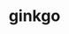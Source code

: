 ---
title: "ginkgo"
layout: cache
categories: [package, develop-2024-06-02]
meta: {"versions": ["1.7.0"], "compilers": ["cce@=15.0.1", "gcc@=10.3.0", "gcc@=11.4.0", "gcc@=9.4.0", "oneapi@=2024.0.0"], "oss": ["rhel8", "sle_hpc15", "ubuntu20.04", "ubuntu22.04"], "platforms": ["linux"], "targets": ["neoverse_v1", "neoverse_v2", "ppc64le", "x86_64_v3", "x86_64_v4", "zen4"], "stacks": ["e4s", "e4s-cray-rhel", "e4s-cray-sles", "e4s-neoverse-v2", "e4s-neoverse_v1", "e4s-oneapi", "e4s-power", "e4s-rocm-external", "root"], "num_specs": 15, "num_specs_by_stack": {"e4s-cray-rhel": 1, "root": 15, "e4s-cray-sles": 1, "e4s-power": 2, "e4s-neoverse_v1": 4, "e4s-neoverse-v2": 2, "e4s": 1, "e4s-rocm-external": 2, "e4s-oneapi": 2}}
spec_details: [{"hash": "5vu4xlr32iscegjvznw6gq2s4jf2d46l", "compiler": "cce@=15.0.1", "versions": ["1.7.0"], "os": "rhel8", "platform": "linux", "target": "zen4", "variants": ["build_system=cmake", "build_type=Release", "~cuda", "~develtools", "~full_optimizations", "generator=make", "~hwloc", "~ipo", "+mpi", "+openmp", "~rocm", "~sde", "+shared", "~sycl"], "stacks": ["e4s-cray-rhel", "root"], "size": "-", "tarball": "https://binaries.spack.io/develop-2024-06-02/build_cache/linux-rhel8-zen4/cce-15.0.1/ginkgo-1.7.0/linux-rhel8-zen4-cce-15.0.1-ginkgo-1.7.0-5vu4xlr32iscegjvznw6gq2s4jf2d46l.spack"}, {"hash": "ev3q37wwpoa4yoyu4p7mriwtujxnr4m5", "compiler": "gcc@=10.3.0", "versions": ["1.7.0"], "os": "sle_hpc15", "platform": "linux", "target": "x86_64_v4", "variants": ["build_system=cmake", "build_type=Release", "~cuda", "~develtools", "~full_optimizations", "generator=make", "~hwloc", "~ipo", "+mpi", "+openmp", "~rocm", "~sde", "+shared", "~sycl"], "stacks": ["root", "e4s-cray-sles"], "size": "-", "tarball": "https://binaries.spack.io/develop-2024-06-02/build_cache/linux-sle_hpc15-x86_64_v4/gcc-10.3.0/ginkgo-1.7.0/linux-sle_hpc15-x86_64_v4-gcc-10.3.0-ginkgo-1.7.0-ev3q37wwpoa4yoyu4p7mriwtujxnr4m5.spack"}, {"hash": "4bwlpam2qernorj5mpg326zd2jbttavp", "compiler": "gcc@=9.4.0", "versions": ["1.7.0"], "os": "ubuntu20.04", "platform": "linux", "target": "ppc64le", "variants": ["build_system=cmake", "build_type=Release", "~cuda", "~develtools", "~full_optimizations", "generator=make", "~hwloc", "~ipo", "+mpi", "+openmp", "~rocm", "~sde", "+shared", "~sycl"], "stacks": ["e4s-power", "root"], "size": "-", "tarball": "https://binaries.spack.io/develop-2024-06-02/build_cache/linux-ubuntu20.04-ppc64le/gcc-9.4.0/ginkgo-1.7.0/linux-ubuntu20.04-ppc64le-gcc-9.4.0-ginkgo-1.7.0-4bwlpam2qernorj5mpg326zd2jbttavp.spack"}, {"hash": "ks75rk4utwndrv72dnkcrfgfel5kdyvj", "compiler": "gcc@=9.4.0", "versions": ["1.7.0"], "os": "ubuntu20.04", "platform": "linux", "target": "ppc64le", "variants": ["build_system=cmake", "build_type=Release", "+cuda", "cuda_arch=70", "~develtools", "~full_optimizations", "generator=make", "~hwloc", "~ipo", "+mpi", "+openmp", "~rocm", "~sde", "+shared", "~sycl"], "stacks": ["e4s-power", "root"], "size": "-", "tarball": "https://binaries.spack.io/develop-2024-06-02/build_cache/linux-ubuntu20.04-ppc64le/gcc-9.4.0/ginkgo-1.7.0/linux-ubuntu20.04-ppc64le-gcc-9.4.0-ginkgo-1.7.0-ks75rk4utwndrv72dnkcrfgfel5kdyvj.spack"}, {"hash": "dmqfs4yjrvborzoam2mgknmvgqxarnxq", "compiler": "gcc@=11.4.0", "versions": ["1.7.0"], "os": "ubuntu22.04", "platform": "linux", "target": "neoverse_v1", "variants": ["build_system=cmake", "build_type=Release", "+cuda", "cuda_arch=75", "~develtools", "~full_optimizations", "generator=make", "~hwloc", "~ipo", "+mpi", "+openmp", "~rocm", "~sde", "+shared", "~sycl"], "stacks": ["root", "e4s-neoverse_v1"], "size": "-", "tarball": "https://binaries.spack.io/develop-2024-06-02/build_cache/linux-ubuntu22.04-neoverse_v1/gcc-11.4.0/ginkgo-1.7.0/linux-ubuntu22.04-neoverse_v1-gcc-11.4.0-ginkgo-1.7.0-dmqfs4yjrvborzoam2mgknmvgqxarnxq.spack"}, {"hash": "myglimsrz4krclfuows4afbd7oajqeu4", "compiler": "gcc@=11.4.0", "versions": ["1.7.0"], "os": "ubuntu22.04", "platform": "linux", "target": "neoverse_v1", "variants": ["build_system=cmake", "build_type=Release", "+cuda", "cuda_arch=90", "~develtools", "~full_optimizations", "generator=make", "~hwloc", "~ipo", "+mpi", "+openmp", "~rocm", "~sde", "+shared", "~sycl"], "stacks": ["root", "e4s-neoverse_v1"], "size": "-", "tarball": "https://binaries.spack.io/develop-2024-06-02/build_cache/linux-ubuntu22.04-neoverse_v1/gcc-11.4.0/ginkgo-1.7.0/linux-ubuntu22.04-neoverse_v1-gcc-11.4.0-ginkgo-1.7.0-myglimsrz4krclfuows4afbd7oajqeu4.spack"}, {"hash": "enmgz6xthzfqjkzjemhhqtgrgckibvsn", "compiler": "gcc@=11.4.0", "versions": ["1.7.0"], "os": "ubuntu22.04", "platform": "linux", "target": "neoverse_v1", "variants": ["build_system=cmake", "build_type=Release", "~cuda", "~develtools", "~full_optimizations", "generator=make", "~hwloc", "~ipo", "+mpi", "+openmp", "~rocm", "~sde", "+shared", "~sycl"], "stacks": ["root", "e4s-neoverse_v1"], "size": "-", "tarball": "https://binaries.spack.io/develop-2024-06-02/build_cache/linux-ubuntu22.04-neoverse_v1/gcc-11.4.0/ginkgo-1.7.0/linux-ubuntu22.04-neoverse_v1-gcc-11.4.0-ginkgo-1.7.0-enmgz6xthzfqjkzjemhhqtgrgckibvsn.spack"}, {"hash": "crrmkofqgovv6w7f6l6xun4lyhfr677w", "compiler": "gcc@=11.4.0", "versions": ["1.7.0"], "os": "ubuntu22.04", "platform": "linux", "target": "neoverse_v1", "variants": ["build_system=cmake", "build_type=Release", "+cuda", "cuda_arch=80", "~develtools", "~full_optimizations", "generator=make", "~hwloc", "~ipo", "+mpi", "+openmp", "~rocm", "~sde", "+shared", "~sycl"], "stacks": ["root", "e4s-neoverse_v1"], "size": "-", "tarball": "https://binaries.spack.io/develop-2024-06-02/build_cache/linux-ubuntu22.04-neoverse_v1/gcc-11.4.0/ginkgo-1.7.0/linux-ubuntu22.04-neoverse_v1-gcc-11.4.0-ginkgo-1.7.0-crrmkofqgovv6w7f6l6xun4lyhfr677w.spack"}, {"hash": "ywtfvi6lmtn52t2ft7qw4jh5xsbeuds7", "compiler": "gcc@=11.4.0", "versions": ["1.7.0"], "os": "ubuntu22.04", "platform": "linux", "target": "neoverse_v2", "variants": ["build_system=cmake", "build_type=Release", "~cuda", "~develtools", "~full_optimizations", "generator=make", "~hwloc", "~ipo", "+mpi", "+openmp", "~rocm", "~sde", "+shared", "~sycl"], "stacks": ["root", "e4s-neoverse-v2"], "size": "-", "tarball": "https://binaries.spack.io/develop-2024-06-02/build_cache/linux-ubuntu22.04-neoverse_v2/gcc-11.4.0/ginkgo-1.7.0/linux-ubuntu22.04-neoverse_v2-gcc-11.4.0-ginkgo-1.7.0-ywtfvi6lmtn52t2ft7qw4jh5xsbeuds7.spack"}, {"hash": "caxbtdnejcbuxnrxmmm7yihlhjjivfib", "compiler": "gcc@=11.4.0", "versions": ["1.7.0"], "os": "ubuntu22.04", "platform": "linux", "target": "neoverse_v2", "variants": ["build_system=cmake", "build_type=Release", "+cuda", "cuda_arch=90", "~develtools", "~full_optimizations", "generator=make", "~hwloc", "~ipo", "+mpi", "+openmp", "~rocm", "~sde", "+shared", "~sycl"], "stacks": ["root", "e4s-neoverse-v2"], "size": "-", "tarball": "https://binaries.spack.io/develop-2024-06-02/build_cache/linux-ubuntu22.04-neoverse_v2/gcc-11.4.0/ginkgo-1.7.0/linux-ubuntu22.04-neoverse_v2-gcc-11.4.0-ginkgo-1.7.0-caxbtdnejcbuxnrxmmm7yihlhjjivfib.spack"}, {"hash": "dofaxqse2oswxt7w2w4t5cnuutyjzqqw", "compiler": "gcc@=11.4.0", "versions": ["1.7.0"], "os": "ubuntu22.04", "platform": "linux", "target": "x86_64_v3", "variants": ["build_system=cmake", "build_type=Release", "~cuda", "~develtools", "~full_optimizations", "generator=make", "~hwloc", "~ipo", "+mpi", "+openmp", "~rocm", "~sde", "+shared", "~sycl"], "stacks": ["e4s", "root"], "size": "-", "tarball": "https://binaries.spack.io/develop-2024-06-02/build_cache/linux-ubuntu22.04-x86_64_v3/gcc-11.4.0/ginkgo-1.7.0/linux-ubuntu22.04-x86_64_v3-gcc-11.4.0-ginkgo-1.7.0-dofaxqse2oswxt7w2w4t5cnuutyjzqqw.spack"}, {"hash": "nz7jdv6eotqkte5bplro3sqxzti3p6ke", "compiler": "gcc@=11.4.0", "versions": ["1.7.0"], "os": "ubuntu22.04", "platform": "linux", "target": "x86_64_v3", "variants": ["amdgpu_target=gfx90a", "build_system=cmake", "build_type=Release", "~cuda", "~develtools", "~full_optimizations", "generator=make", "~hwloc", "~ipo", "+mpi", "+openmp", "+rocm", "~sde", "+shared", "~sycl"], "stacks": ["root", "e4s-rocm-external"], "size": "-", "tarball": "https://binaries.spack.io/develop-2024-06-02/build_cache/linux-ubuntu22.04-x86_64_v3/gcc-11.4.0/ginkgo-1.7.0/linux-ubuntu22.04-x86_64_v3-gcc-11.4.0-ginkgo-1.7.0-nz7jdv6eotqkte5bplro3sqxzti3p6ke.spack"}, {"hash": "tivzxovdpjqnvhdylk3f7d5jl7nfugfc", "compiler": "gcc@=11.4.0", "versions": ["1.7.0"], "os": "ubuntu22.04", "platform": "linux", "target": "x86_64_v3", "variants": ["amdgpu_target=gfx908", "build_system=cmake", "build_type=Release", "~cuda", "~develtools", "~full_optimizations", "generator=make", "~hwloc", "~ipo", "+mpi", "+openmp", "+rocm", "~sde", "+shared", "~sycl"], "stacks": ["root", "e4s-rocm-external"], "size": "-", "tarball": "https://binaries.spack.io/develop-2024-06-02/build_cache/linux-ubuntu22.04-x86_64_v3/gcc-11.4.0/ginkgo-1.7.0/linux-ubuntu22.04-x86_64_v3-gcc-11.4.0-ginkgo-1.7.0-tivzxovdpjqnvhdylk3f7d5jl7nfugfc.spack"}, {"hash": "pigqfwqlnp4zevnwwzfj7s5oqrquibbm", "compiler": "oneapi@=2024.0.0", "versions": ["1.7.0"], "os": "ubuntu22.04", "platform": "linux", "target": "x86_64_v3", "variants": ["build_system=cmake", "build_type=Release", "~cuda", "~develtools", "~full_optimizations", "generator=make", "~hwloc", "~ipo", "+mpi", "+openmp", "patches=674b39e", "~rocm", "~sde", "+shared", "+sycl"], "stacks": ["e4s-oneapi", "root"], "size": "-", "tarball": "https://binaries.spack.io/develop-2024-06-02/build_cache/linux-ubuntu22.04-x86_64_v3/oneapi-2024.0.0/ginkgo-1.7.0/linux-ubuntu22.04-x86_64_v3-oneapi-2024.0.0-ginkgo-1.7.0-pigqfwqlnp4zevnwwzfj7s5oqrquibbm.spack"}, {"hash": "zpbubcdnzathjekkrmbcntvm2clwgpvk", "compiler": "oneapi@=2024.0.0", "versions": ["1.7.0"], "os": "ubuntu22.04", "platform": "linux", "target": "x86_64_v3", "variants": ["build_system=cmake", "build_type=Release", "~cuda", "~develtools", "~full_optimizations", "generator=make", "~hwloc", "~ipo", "+mpi", "+openmp", "~rocm", "~sde", "+shared", "~sycl"], "stacks": ["e4s-oneapi", "root"], "size": "-", "tarball": "https://binaries.spack.io/develop-2024-06-02/build_cache/linux-ubuntu22.04-x86_64_v3/oneapi-2024.0.0/ginkgo-1.7.0/linux-ubuntu22.04-x86_64_v3-oneapi-2024.0.0-ginkgo-1.7.0-zpbubcdnzathjekkrmbcntvm2clwgpvk.spack"}]
---